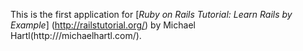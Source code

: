 This is the first application for
[*Ruby on Rails Tutorial: Learn Rails by Example*] (http://railstutorial.org/)
by Michael Hartl(http:///michaelhartl.com/).
